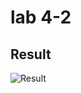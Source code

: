 # lab 4-2

## Result
![Result](https://github.com/QinWenFeng/Introduction-to-Internet-of-Things/blob/main/lab%402/lab%402-2/img/lab4-2%20result.png)